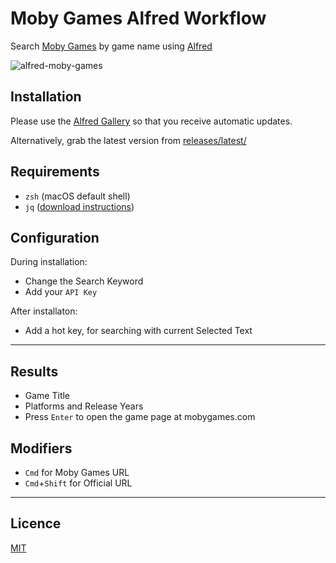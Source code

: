 # Moby Games Alfred Workflow

Search [Moby Games](https://www.mobygames.com) by game name using [Alfred](https://www.alfredapp.com)

![alfred-moby-games](https://github.com/user-attachments/assets/aba5f394-dd45-4a1c-a4b7-af45891d9087)

## Installation

Please use the [Alfred Gallery](https://alfred.app/workflows/gingerbeardman/moby-games/) so that you receive automatic updates.

Alternatively, grab the latest version from [releases/latest/](https://github.com/gingerbeardman/alfred-moby-games/releases/latest/)

## Requirements
- `zsh` (macOS default shell)
- `jq` ([download instructions](https://jqlang.github.io/jq/download/))

## Configuration
During installation:
- Change the Search Keyword
- Add your `API Key`

After installaton:
- Add a hot key, for searching with current Selected Text

----

## Results
- Game Title
- Platforms and Release Years
- Press `Enter` to open the game page at mobygames.com

## Modifiers
- `Cmd` for Moby Games URL
- `Cmd`+`Shift` for Official URL

----

## Licence
[MIT](./LICENSE)
